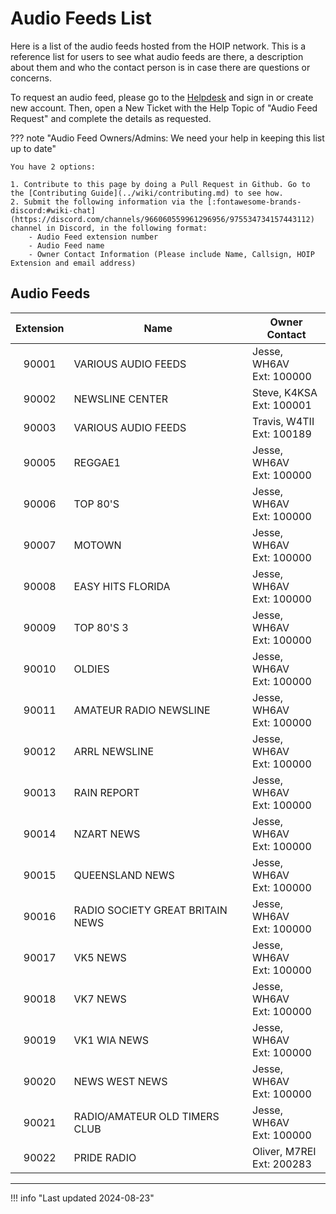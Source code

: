# Audio Feeds List

Here is a list of the audio feeds hosted from the HOIP network. This is a reference list for users to see what audio feeds are there, a description about them and who the contact person is in case there are questions or concerns.

To request an audio feed, please go to the [Helpdesk](https://helpdesk.hamsoverip.com/osticket/) and sign in or create new account.  Then, open a New Ticket with the Help Topic of "Audio Feed Request" and complete the details as requested.

??? note "Audio Feed Owners/Admins: We need your help in keeping this list up to date"

    You have 2 options:

    1. Contribute to this page by doing a Pull Request in Github. Go to the [Contributing Guide](../wiki/contributing.md) to see how.
    2. Submit the following information via the [:fontawesome-brands-discord:#wiki-chat](https://discord.com/channels/966060559961296956/975534734157443112) channel in Discord, in the following format:
        - Audio Feed extension number
        - Audio Feed name
        - Owner Contact Information (Please include Name, Callsign, HOIP Extension and email address)

## Audio Feeds

| Extension | Name                                | Owner Contact                  |
| :-------: | ----------------------------------- | ------------------------------ |
| 90001     | VARIOUS AUDIO FEEDS                 | Jesse, WH6AV<br />Ext: 100000  |
| 90002     | NEWSLINE CENTER                     | Steve, K4KSA<br />Ext: 100001  |
| 90003     | VARIOUS AUDIO FEEDS                 | Travis, W4TII<br />Ext: 100189 |
| 90005     | REGGAE1                             | Jesse, WH6AV<br />Ext: 100000  |
| 90006     | TOP 80'S                            | Jesse, WH6AV<br />Ext: 100000  |
| 90007     | MOTOWN                              | Jesse, WH6AV<br />Ext: 100000  |
| 90008     | EASY HITS FLORIDA                   | Jesse, WH6AV<br />Ext: 100000  |
| 90009     | TOP 80'S 3                          | Jesse, WH6AV<br />Ext: 100000  |
| 90010     | OLDIES                              | Jesse, WH6AV<br />Ext: 100000  |
| 90011     | AMATEUR RADIO NEWSLINE              | Jesse, WH6AV<br />Ext: 100000  |
| 90012     | ARRL NEWSLINE                       | Jesse, WH6AV<br />Ext: 100000  |
| 90013     | RAIN REPORT                         | Jesse, WH6AV<br />Ext: 100000  |
| 90014     | NZART NEWS                          | Jesse, WH6AV<br />Ext: 100000  |
| 90015     | QUEENSLAND NEWS                     | Jesse, WH6AV<br />Ext: 100000  |
| 90016     | RADIO SOCIETY GREAT BRITAIN NEWS    | Jesse, WH6AV<br />Ext: 100000  |
| 90017     | VK5 NEWS                            | Jesse, WH6AV<br />Ext: 100000  |
| 90018     | VK7 NEWS                            | Jesse, WH6AV<br />Ext: 100000  |
| 90019     | VK1 WIA NEWS                        | Jesse, WH6AV<br />Ext: 100000  |
| 90020     | NEWS WEST NEWS                      | Jesse, WH6AV<br />Ext: 100000  |
| 90021     | RADIO/AMATEUR OLD TIMERS CLUB       | Jesse, WH6AV<br />Ext: 100000  |
| 90022     | PRIDE RADIO                         | Oliver, M7REI<br />Ext: 200283 |

---

!!! info "Last updated 2024-08-23"
